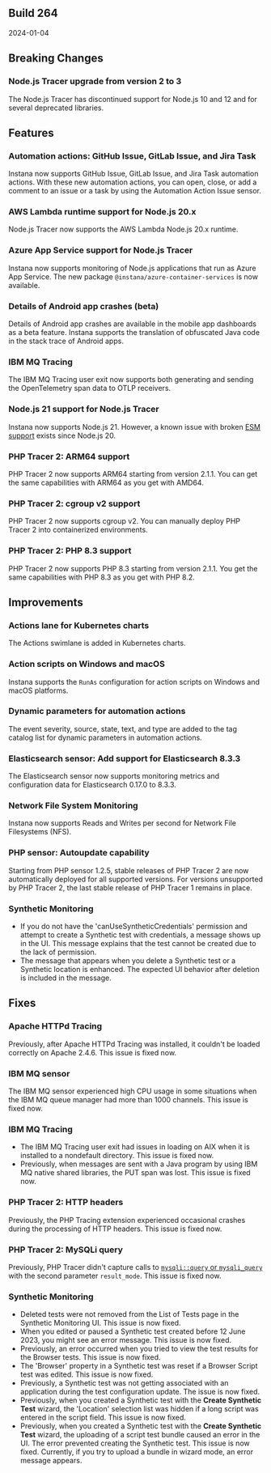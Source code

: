 ## Build 264

2024-01-04

## Breaking Changes

### Node.js Tracer upgrade from version 2 to 3

The Node.js Tracer has discontinued support for Node.js 10 and 12 and for several deprecated libraries.

## Features

### Automation actions: GitHub Issue, GitLab Issue, and Jira Task

Instana now supports GitHub Issue, GitLab Issue, and Jira Task automation actions. With these new automation actions, you can open, close, or add a comment to an issue or a task by using the Automation Action Issue sensor.

### AWS Lambda runtime support for Node.js 20.x

Node.js Tracer now supports the AWS Lambda Node.js 20.x runtime.

### Azure App Service support for Node.js Tracer

Instana now supports monitoring of Node.js applications that run as Azure App Service. The new package `@instana/azure-container-services` is now available.

### Details of Android app crashes (beta)

Details of Android app crashes are available in the mobile app dashboards as a beta feature. Instana supports the translation of obfuscated Java code in the stack trace of Android apps.

### IBM MQ Tracing

The IBM MQ Tracing user exit now supports both generating and sending the OpenTelemetry span data to OTLP receivers.

### Node.js 21 support for Node.js Tracer

Instana now supports Node.js 21. However, a known issue with broken [ESM support](https://github.com/nodejs/loaders/issues/147) exists since Node.js 20.

### PHP Tracer 2: ARM64 support

PHP Tracer 2 now supports ARM64 starting from version 2.1.1. You can get the same capabilities with ARM64 as you get with AMD64.

### PHP Tracer 2: cgroup v2 support

PHP Tracer 2 now supports cgroup v2. You can manually deploy PHP Tracer 2 into containerized environments.

### PHP Tracer 2: PHP 8.3 support

PHP Tracer 2 now supports PHP 8.3 starting from version 2.1.1. You get the same capabilities with PHP 8.3 as you get with PHP 8.2.

## Improvements

### Actions lane for Kubernetes charts

The Actions swimlane is added in Kubernetes charts.

### Action scripts on Windows and macOS

Instana supports the `RunAs` configuration for action scripts on Windows and macOS platforms. 

### Dynamic parameters for automation actions

The event severity, source, state, text, and type are added to the tag catalog list for dynamic parameters in automation actions.

### Elasticsearch sensor: Add support for Elasticsearch 8.3.3

The Elasticsearch sensor now supports monitoring metrics and configuration data for Elasticsearch 0.17.0 to 8.3.3.

### Network File System Monitoring

Instana now supports Reads and Writes per second for Network File Filesystems (NFS).

### PHP sensor: Autoupdate capability

Starting from PHP sensor 1.2.5, stable releases of PHP Tracer 2 are now automatically deployed for all supported versions.
For versions unsupported by PHP Tracer 2, the last stable release of PHP Tracer 1 remains in place.

### Synthetic Monitoring

- If you do not have the 'canUseSyntheticCredentials' permission and attempt to create a Synthetic test with credentials, a message shows up in the UI. This message explains that the test cannot be created due to the lack of permission.
- The message that appears when you delete a Synthetic test or a Synthetic location is enhanced. The expected UI behavior after deletion is included in the message.

## Fixes

### Apache HTTPd Tracing

Previously, after Apache HTTPd Tracing was installed, it couldn't be loaded correctly on Apache 2.4.6. This issue is fixed now.

### IBM MQ sensor

The IBM MQ sensor experienced high CPU usage in some situations when the IBM MQ queue manager had more than 1000 channels. This issue is fixed now.

### IBM MQ Tracing

- The IBM MQ Tracing user exit had issues in loading on AIX when it is installed to a nondefault directory. This issue is fixed now.
- Previously, when messages are sent with a Java program by using IBM MQ native shared libraries, the PUT span was lost. This issue is fixed now.

### PHP Tracer 2: HTTP headers

Previously, the PHP Tracing extension experienced occasional crashes during the processing of HTTP headers. This issue is fixed now.

### PHP Tracer 2: MySQLi query

Previously, PHP Tracer didn't capture calls to [`mysqli::query` or `mysqli_query`](https://www.php.net/manual/en/mysqli.query.php) with the second parameter `result_mode`. This issue is fixed now.

### Synthetic Monitoring

- Deleted tests were not removed from the List of Tests page in the Synthetic Monitoring UI. This issue is now fixed. 
- When you edited or paused a Synthetic test created before 12 June 2023, you might see an error message. This issue is now fixed.
- Previously, an error occurred when you tried to view the test results for the Browser tests. This issue is now fixed.
- The 'Browser' property in a Synthetic test was reset if a Browser Script test was edited. This issue is now fixed.
- Previously, a Synthetic test was not getting associated with an application during the test configuration update. The issue is now fixed.
- Previously, when you created a Synthetic test with the **Create Synthetic Test** wizard, the 'Location' selection list was hidden if a long script was entered in the script field. This issue is now fixed.
- Previously, when you created a Synthetic test with the **Create Synthetic Test** wizard, the uploading of a script test bundle caused an error in the UI. The error prevented creating the Synthetic test. This issue is now fixed. Currently, if you try to upload a bundle in wizard mode, an error message appears.